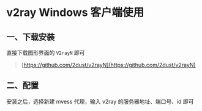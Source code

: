 # v2ray Windows 客户端使用

## 一、下载安装
直接下载图形界面的 `V2rayN` 即可
> [https://github.com/2dust/v2rayN](https://github.com/2dust/v2rayN)

## 二、配置
安装之后，选择新建 mvess 代理，输入 v2ray 的服务器地址、端口号、id 即可

